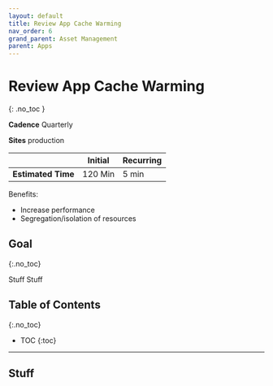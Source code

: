 ```yaml
---
layout: default
title: Review App Cache Warming
nav_order: 6
grand_parent: Asset Management
parent: Apps
---
```


# Review App Cache Warming
{: .no_toc }

**Cadence** <span class="label cadence">Quarterly</span>

**Sites** <span class="label prod">production</span>

|                                  		                    |  Initial | Recurring |
|---------------------------------------------------------|----------|-----------|
| <i class="far fa-clock fa-sm"></i> **Estimated Time**   | 120 Min  | 5 min     |

Benefits:

  - Increase performance
  - Segregation/isolation of resources

## Goal
{:.no_toc}

Stuff Stuff 
## Table of Contents
{:.no_toc}

* TOC
{:toc}

-------------------------

## Stuff
